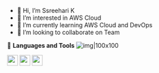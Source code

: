 - 👋 Hi, I’m Ssreehari K
- 👀 I’m interested in AWS Cloud
- 🌱 I’m currently learning AWS Cloud and DevOps
- 💞️ I’m looking to collaborate on Team


 :handbag: **Languages and Tools**
![img|100x100](https://user-images.githubusercontent.com/25181517/183570228-6a040b9f-3ddf-47a2-a201-743121dac664.png)

<img src='figure/rstudio.png' width='25'>
<img src='figure/anaconda.png' width='25'>
<img src='figure/jupyterlab.png' width='25'>






<!---
sreeharik2024/sreeharik2024 is a ✨ special ✨ repository because its `README.md` (this file) appears on your GitHub profile.
You can click the Preview link to take a look at your changes.
--->
